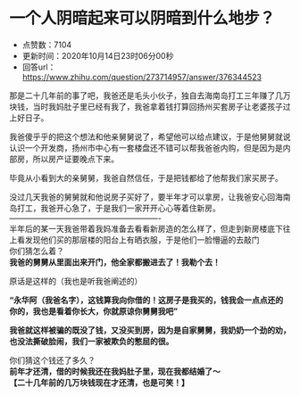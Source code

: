 # 一个人阴暗起来可以阴暗到什么地步？
- 点赞数：7104
- 更新时间：2020年10月14日23时06分00秒
- 回答url：https://www.zhihu.com/question/273714957/answer/376344523
<body>
 <p data-pid="p2ZfC5Df">那是二十几年前的事了吧，我爸还是毛头小伙子，独自去海南岛打工三年赚了几万块钱，当时我妈肚子里已经有我了，我爸拿着钱打算回扬州买套房子让老婆孩子过上好日子。</p>
 <p data-pid="yjHdQgKg">我爸傻乎乎的把这个想法和他亲舅舅说了，希望他可以给点建议，于是他舅舅就说认识一个开发商，扬州市中心有一套楼盘还不错可以帮我爸爸内购，但是因为是内部房，所以房产证要晚点下来。</p>
 <p data-pid="PFor9xPT">毕竟从小看到大的亲舅舅，我爸自然信任，于是把钱都给了他帮我们家买房子。</p>
 <p data-pid="JfBBVZYO">没过几天我爸的舅舅就和他说房子买好了，要半年才可以拿房，让我爸安心回海南岛打工，我爸开心急了，于是我们一家开开心心等着住新房。<br>
  ———————————————————-<br>
  半年后的某一天我爸带着我妈准备去看看新房造的怎么样了，但走到新房楼底下往上看发现他们买的那层楼的阳台上有晒衣服，于是他们一脸懵逼的去敲门<br>
  你们猜怎么着？<br><b>我爸的舅舅从里面出来开门，他全家都搬进去了！我勒个去！</b></p>
 <p data-pid="FQCt3oM1">原话是这样的（我也是听我爸阐述的）</p>
 <p data-pid="ZYfUix39"><b>“永华阿（我爸名字），这钱算我向你借的！这房子是我买的，钱我会一点点还的你的，我也是看着你长大，你就原谅你舅舅我吧”</b></p>
 <p data-pid="d75OCuYC"><b>我爸就这样被骗的既没了钱，又没买到房，因为是自家舅舅，我奶奶一个劲的劝，也没法撕破脸闹，我们一家被欺负的憋屈的很。</b></p>
 <p data-pid="Hy5z_DF3">你们猜这个钱还了多久？<br><b>前年才还清，借的时候我还在我妈肚子里，现在我都结婚了～</b><br><b>【二十几年前的几万块钱现在才还清，也是可笑！】</b></p>
</body>